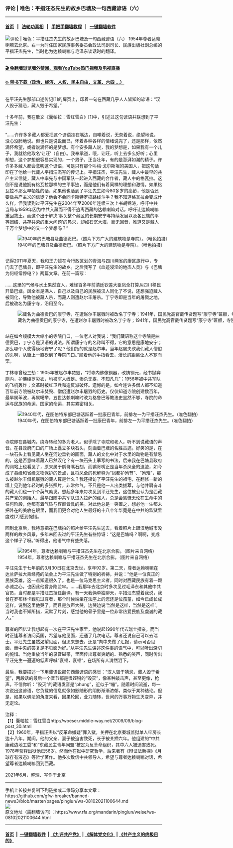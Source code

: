 ### 评论 | 唯色：平措汪杰先生的故乡巴塘及一句西藏谚语（六）
------------------------

#### [首页](https://github.com/gfw-breaker/banned-news3/blob/master/README.md) &nbsp;&nbsp;|&nbsp;&nbsp; [法轮功真相](https://github.com/begood0513/basic/blob/master/README.md)  &nbsp;&nbsp;|&nbsp;&nbsp; [手把手翻墙教程](https://github.com/gfw-breaker/guides/wiki)  &nbsp;&nbsp;|&nbsp;&nbsp; [一键翻墙软件](https://github.com/gfw-breaker/nogfw/blob/master/README.md)  



<div id="headerimg">
 <img alt="评论 | 唯色：平措汪杰先生的故乡巴塘及一句西藏谚语（六）" src="https://www.rfa.org/mandarin/pinglun/weise/ws-08102021100644.html/@@images/7d7069ed-b66a-4581-bcda-0b01926d2331.jpeg" title="评论 | 唯色：平措汪杰先生的故乡巴塘及一句西藏谚语（六）"/>
 <span class="lead_image_caption">
  1954年尊者达赖喇嘛去北京。右一为时任国家民族事务委员会政法司副司长、民族出版社副总编的平措汪杰先生，当时也为达赖喇嘛与毛泽东谈话时的翻译。
 </span>
 <!-- zoomattribute -->
</div>

<hr/>


#### [ 🎬  免翻墙浏览墙外禁闻、观看YouTube热门视频及电视直播](https://github.com/gfw-breaker/HelloWorld)

#### [ 💥  禁书下载（政治、经济、人权、民主自由、文革、六四 ...）](https://github.com/gfw-breaker/books/blob/master/README.md)

<div id="storytext">
 <p>
  <br/>
  在平汪先生那部口述传记[1]的扉页上，印着一句在西藏几乎人人皆知的谚语：“汉人毁于猜忌，藏人毁于希望。”
  <br/>
  <br/>
  十多年前，我在散文《囊帕拉：雪红雪白》[1]中，引述过这句谚语并联想到了平汪先生：
  <br/>
  <br/>
  “……许许多多藏人都爱把这个谚语挂在嘴边，自嘲着说，无奈着说，绝望地说，没心没肺地说。但也只是说说而已，怀着各种各样的情绪说完了，还是那样，依然满怀希望，或者说满怀的是梦想。有个安多藏人说，我的梦想是，如果我有一个儿子，我就给他取名‘让旺’（自由）。我奉承道，哦，让旺，听上去多么好听；心里却想，这个梦想很容易实现的，一个男子，正当壮年，有的是澎湃如潮的精子。许许多多藏人都会念叨这个谚语，可是只有那个叫梅·戈尔斯坦的美国人，把这句话印在了他给一代藏人平措汪杰写的传记上。平措汪杰，平汪先生，藏人中最早的共产主义信徒，藏人中率先与中国军队一起进入西藏的合作者，藏人中的格瓦拉。这倒不是说他拥有格瓦拉那样的生平事迹，而是他们有着同样的理想和激情。如果格瓦拉不那么早牺牲的话，如果他也活到了平汪先生如今80多岁的高龄，他是否还要做共产主义的信徒？他会不会同卡斯特罗搞路线斗争？我不知道格瓦拉会变成什么样，但我读到过平汪先生在2004年至2006年连续三次上书胡锦涛，呼吁中共当局与1959年因为中共入藏而不得不逃离西藏的达赖喇嘛对话，呼吁让达赖喇嘛重回故土。而这个出于解决‘事关整个藏区的长期安宁与持续发展以及各民族的平等团结、共存共荣的重大问题’的恳求，却如石沉大海，毫无回音，难道又是藏人千万个梦想中的又一个梦想吗？”
  <br/>
  <figure class="image-richtext image-inline captioned" style="width:1000px;">
   <img alt="1940年的巴塘县及曲德贡巴。（照片下方广大的建筑物是寺院）。（唯色拍摄）" src="https://www.rfa.org/mandarin/pinglun/weise/ws-08102021100644.html/6-002.jpg/@@images/0bb1ad38-c36e-421e-9b86-96315224f320.jpeg" title="2"/>
   <figcaption class="image-caption">
    1940年的巴塘县及曲德贡巴。（照片下方广大的建筑物是寺院）。（唯色拍摄）
   </figcaption>
   <small>
   </small>
  </figure>
  <br/>
  记得2011年夏天，我和王力雄在今行政区划的青海与四川两省的康区旅行中，专门去了巴塘县，即平汪先生的故乡。之后我写了《血迹浸淫的地杰人灵》与《巴塘为何经常停电？》两篇文章。在前一篇写：
  <br/>
  <br/>
  ……这里的气候与水土果然宜人，难怪百多年前清廷钦差大臣凤全打算从四川移民开垦巴塘。凤全本是满人，自己以及自己的民族被汉人同化了不说，还想强迫藏人被同化，导致他被藏人杀，而藏人则遭赵尔丰屠杀。丁宁寺即是当年的屠戮之地，后被改名为康宁寺，沿用至今。
  <br/>
  <figure class="image-richtext image-inline captioned" style="width:1000px;">
   <img alt="藏名为曲德贡巴的康宁寺，在遭赵尔丰屠戮时被改名丁宁寺；1941年，国民党高官戴传贤题写“康宁寺”匾额，寺院再被更名，沿用至今。（唯色拍摄）" src="https://www.rfa.org/mandarin/pinglun/weise/ws-08102021100644.html/6-003.jpg/@@images/c3c587bb-70af-4ac0-9eaf-34c87fa525d2.jpeg" title="3"/>
   <figcaption class="image-caption">
    藏名为曲德贡巴的康宁寺，在遭赵尔丰屠戮时被改名丁宁寺；1941年，国民党高官戴传贤题写“康宁寺”匾额，寺院再被更名，沿用至今。（唯色拍摄）
   </figcaption>
   <small>
   </small>
  </figure>
  <br/>
  站在如今规模大大缩小的寺院门口，一位老人对我说：“我们藏语称这个寺院是曲德贡巴，丁宁寺是汉语的说法。所谓康宁寺的名称叫不得，它的意思是康地安宁；那么哪个人使得康地安宁了呢？他们指的就是赵尔丰。当年赵屠夫砍我们藏人僧俗的头啊，从街上一直砍到了寺院门口。”顺着他的手指看去，漫长的距离让人不寒而栗。
  <br/>
  <br/>
  丁林寺曾经三劫：1905年被赵尔丰焚毁，“将寺内佛像铜器，改铸铜元，经书抛弃厕内，护佛绫罗彩衣，均被军人缠足。惨杀无辜，不知凡几”；1956年被中共军队的飞机轰炸；文革时被红卫兵和造反派破坏。遗憾的是，如今连许多僧人都不知道百年前寺院被赵尔丰焚毁、僧侣遭赵尔丰屠戮的历史。仅仅知道寺院创建数百年，最早属苯波，再属噶举，五世达赖喇嘛时改为格鲁巴等教法史显然不够，寺院的命运与民族的命运、国家的命运，其实紧密相关。
 </p>
 <p>
  <figure class="image-richtext image-inline captioned" style="width:1000px;">
   <img alt="1940年代，在图伯特东部巴塘活跃着一批康巴青年，前排左一为平措汪杰先生。（唯色翻拍）" src="https://www.rfa.org/mandarin/pinglun/weise/ws-08102021100644.html/6-004.jpg/@@images/b7da788c-915f-48ac-b06f-1d05496c1099.jpeg" title="4"/>
   <figcaption class="image-caption">
    1940年代，在图伯特东部巴塘活跃着一批康巴青年，前排左一为平措汪杰先生。（唯色翻拍）
   </figcaption>
   <small>
   </small>
  </figure>
  <br/>
  <br/>
  寺院即在县城内，绕寺转经的多为老人。似乎除了寺院和老人，听不到说藏语的声音。在县政府门口的广场上矗立多块石头，刻画着巴塘的名胜古迹。好笑的是，在一块石头上看见藏人坐在河边垂钓的画面，藏人的文化中对于水里的动物是有禁忌的，这是否意味着藏人已然汉化？有一块石头上摹写的书法，后来我在巴塘县政府的网站上也看见了，原来属于鹦哥嘴石刻，而鹦哥嘴正是当年杀凤全的遗迹，如今成了县级和省级文物保护的景点，且将凤全的死解释为“凤都护殉节”、“殉难”，那么被赵尔丰借机屠戮的藏人算是什么？我还探访了平汪先生的祖宅，在翻修一新的墙上见到他年轻时的多张照片，非常帅气。不只是他一人出类拔萃，与他并肩奋斗的藏人们也一个个英气勃发。想起多年来每次见到平汪先生，这位被公认为是西藏共产党的创始人、最早跟随中共军队进入拉萨的藏人，总是会感慨无论在生命中的任何阶段，他都有着气质与容颜皆具的美。对此他总是一笑置之，想必他一生都未把外在的美放在眼里，而我们更会对他人生最好的十八个年华竟是在中共的监狱里度过[2]感到惋惜。
  <br/>
  <br/>
  回到北京后，我特意把在巴塘拍的照片给平汪先生送去，看着照片上跟汉地城市没两样的故乡风景，多年未回去过的平汪先生有些惊讶：“这是巴塘吗？啊啊，变成这个样子了呀。”听得出，他语气中有些失落。
 </p>
 <p>
  <figure class="image-richtext image-inline captioned" style="width:542px;">
   <img alt="1954年，尊者达赖喇嘛与平措汪杰先生在北京合影。（图片来自网络）" src="https://www.rfa.org/mandarin/pinglun/weise/ws-08102021100644.html/6-005.jpg/@@images/da3bc94a-96fe-47be-9317-7517ec4b3d09.jpeg" title="5"/>
   <figcaption class="image-caption">
    1954年，尊者达赖喇嘛与平措汪杰先生在北京合影。（图片来自网络）
   </figcaption>
   <small>
   </small>
  </figure>
 </p>
 <p>
  平汪先生于七年前的3月30日在北京去世，享年92岁。第二天，尊者达赖喇嘛在达兰萨拉大乘经苑的法会上为平汪先生做了特别的祈祷，并说：“他是一位真正的民族英雄，这一点知道很久了。也是一位马克思主义者，同时对西藏民族有着一颗赤诚之心，也因此他曾身陷监牢。……我那年去北京时多次见过毛泽东和其他中共官员，当时都是平措汪杰担任翻译。有一天我俩单独聊天，平措汪杰望着我说，我曾在罗布林卡觐见过尊者，那个时候端坐在法座上的您还是位孩童，如今已成长成这样。说到这里他哭了，而且是放声大哭，边哭边说‘当然是这样，当然是这样’。当时我也不知所措，沉默了片刻，感觉他的骨子里是一位非常热爱民族及虔诚的藏人。”
  <br/>
  <br/>
  尊者的回忆让我想起有一次在平汪先生家里，他说起1990年代去瑞士探亲，而当时正逢尊者访问英国，希望与他见面，还通了几次电话。尊者还说自己可以去瑞士。平汪先生虽然渴望见面，但思来想去，还是“向中央做了汇报，请示可否见面，而中央的答复是不见面为好。”从平汪先生讲述这件事的语气中，可以听出深切的惋惜。当他重放当年的录音磁带，里面传出尊者爽朗的、熟悉的笑声，同时传出平汪先生一遍遍的低声呼喊“衮顿，衮顿”，在场所有人潸然泪下。
  <br/>
  <br/>
  最后，我要描述一下用藏语说那句西藏谚语的感觉：“汉人毁于猜忌，藏人毁于希望”，两段话的最后一个音节都是很铿锵的“毁灭”，像某种敲击声，甚至更像，枪声。不信你听：“毁灭”的藏语发音是“phung”，近似于“嘣”。随着时间流逝，每一次说出这谚语，它负载的信息就像如影随形的阴影渐渐浓郁，类似于某种结论。但是，如果以佛法的角度来看，因果轮回，业力随转，世间的万事万物生灭变异，并无定论。
  <br/>
  <br/>
  注释：
  <br/>
  【1】囊帕拉：雪红雪白http://woeser.middle-way.net/2009/09/blog-post_30.html
  <br/>
  【2】1960年，平措汪杰以“反革命嫌疑”罪入狱，关押在北京秦城监狱单人牢房长达十八年。期间，他的父亲、妻子被迫害致死，长子被关押六年。他组建的“中共康藏边地工委”和“东藏民主青年同盟”被定为反革命组织，其中六人被迫害致死。1978年获释出狱他已56岁。然而他在狱中研究哲学，后来著有《辩证法新探》《月球存有液态》等哲学著作。他多次致信中共领导人，希望与尊者达赖喇嘛对话，希望尊者达赖喇嘛回到西藏。
  <br/>
  <br/>
  2021年6月，整理、写作于北京
 </p>
</div>

<hr/>
手机上长按并复制下列链接或二维码分享本文章：<br/>
https://github.com/gfw-breaker/banned-news3/blob/master/pages/pinglun/ws-08102021100644.md <br/>
<a href='https://github.com/gfw-breaker/banned-news3/blob/master/pages/pinglun/ws-08102021100644.md'><img src='https://github.com/gfw-breaker/banned-news3/blob/master/pages/pinglun/ws-08102021100644.md.png'/></a> <br/>
原文地址（需翻墙访问）：https://www.rfa.org/mandarin/pinglun/weise/ws-08102021100644.html


------------------------
#### [首页](https://github.com/gfw-breaker/banned-news3/blob/master/README.md) &nbsp;|&nbsp; [一键翻墙软件](https://github.com/gfw-breaker/nogfw/blob/master/README.md) &nbsp;| [《九评共产党》](https://github.com/gfw-breaker/9ping.md/blob/master/README.md#九评之一评共产党是什么) | [《解体党文化》](https://github.com/gfw-breaker/jtdwh.md/blob/master/README.md) | [《共产主义的终极目的》](https://github.com/gfw-breaker/gczydzjmd.md/blob/master/README.md)


<img src='http://gfw-breaker.win/banned-news3/pages/pinglun/ws-08102021100644.md' width='0px' height='0px'/>